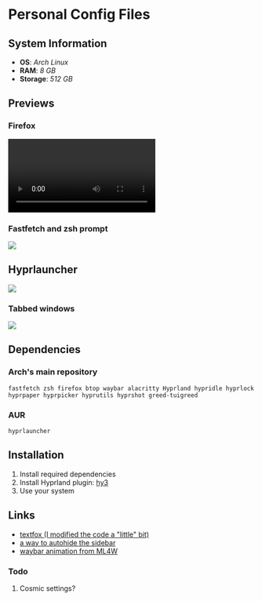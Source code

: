 # Personal Config Files

## System Information
- **OS**: *Arch Linux*
- **RAM**: *8 GB*
- **Storage**: *512 GB*

## Previews

### Firefox
![](https://github.com/RQuarx/dots/blob/main/src/videos/Firefox-preview.mp4)

### Fastfetch and zsh prompt
![](../main/src/images/Fastfetch-zsh-prompt.png)

## Hyprlauncher
![](../main/src/images/Hyprlauncher.png)

### Tabbed windows
![](../main/src/images/Tabbed-windows.png)

## Dependencies

### Arch's main repository
`fastfetch zsh firefox btop waybar alacritty Hyprland hypridle hyprlock hyprpaper hyprpicker hyprutils hyprshot greed-tuigreed`
### AUR
`hyprlauncher`

## Installation
1. Install required dependencies
2. Install Hyprland plugin: [hy3](https://github.com/outfoxxed/hy3)
3. Use your system

## Links
- [textfox (I modified the code a "little" bit)](https://github.com/adriankarlen/textfox)
- [a way to autohide the sidebar](https://github.com/MrOtherGuy/firefox-csshacks/blob/36be28e7d26e53d0c098691acb3b7633bb3840b5/chrome/autohide_sidebar.css)
- [waybar animation from ML4W](https://github.com/mylinuxforwork/dotfiles/)

### Todo
1. Cosmic settings?